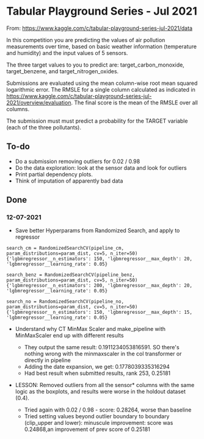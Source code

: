 # Tabular Playground Series - Jul 2021

From: <https://www.kaggle.com/c/tabular-playground-series-jul-2021/data>

In this competition you are predicting the values of air pollution measurements over time, based on basic weather information (temperature and humidity) and the input values of 5 sensors.

The three target values to you to predict are: target_carbon_monoxide, target_benzene, and target_nitrogen_oxides.

Submissions are evaluated using the mean column-wise root mean squared logarithmic error. The RMSLE for a single column calculated as indicated in <https://www.kaggle.com/c/tabular-playground-series-jul-2021/overview/evaluation>. The final score is the mean of the RMSLE over all columns.

The submission must must predict a probability for the TARGET variable (each of the three pollutants).

## To-do

- Do a submission removing outliers for 0.02 / 0.98
- Do the data exploration: look at the sensor data and look for outliers
- Print partial dependency plots.
- Think of imputation of apparently bad data

## Done


### 12-07-2021

- Save better Hyperparams from Randomized Search, and apply to regressor

```
search_cm = RandomizedSearchCV(pipeline_cm, param_distributions=param_dist, cv=5, n_iter=50)
{'lgbmregressor__n_estimators': 150, 'lgbmregressor__max_depth': 20, 'lgbmregressor__learning_rate': 0.05}

search_benz = RandomizedSearchCV(pipeline_benz, param_distributions=param_dist, cv=5, n_iter=50)
{'lgbmregressor__n_estimators': 200, 'lgbmregressor__max_depth': 20, 'lgbmregressor__learning_rate': 0.05}

search_no = RandomizedSearchCV(pipeline_no, param_distributions=param_dist, cv=5, n_iter=50)
{'lgbmregressor__n_estimators': 150, 'lgbmregressor__max_depth': 15, 'lgbmregressor__learning_rate': 0.05}
```

- Understand why CT MinMax Scaler and make_pipeline with MinMaxScaler end up with different results
  - They output the same result: 0.1911234053816591. SO there's nothing wrong with the minmaxscaler in the col transformer or directly in pipeline
  - Adding the date expansion, we get: 0.1778039335316294
  - Had best result when submitted results, rank 253, 0.25181

- LESSON: Removed outliers from all the sensor* columns with the same logic as the boxplots, and results were worse in the holdout dataset (0.4). 
  - Tried again with 0.02 / 0.98 - score: 0.28264, worse than baseline
  - Tried setting values beyond outlier boundary to boundary (clip_upper and lower): minuscule improvement: score was 0.24868,an improvement of prev score of 0.25181

